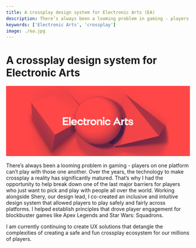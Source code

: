 ```yaml
---
title: A crossplay design system for Electronic Arts (EA)
description: There’s always been a looming problem in gaming - players on one platform can’t play with those one another. Over the years, the technology to make crossplay a reality has significantly matured.
keywords: ['Electronic Arts', 'crossplay']
image: ./ea.jpg
---
```


# A crossplay design system for Electronic Arts

![EA](./ea.jpg)

There’s always been a looming problem in gaming - players on one platform can’t play with those one another. Over the years, the technology to make crossplay a reality has significantly matured. That’s why I had the opportunity to help break down one of the last major barriers for players who just want to pick and play with people all over the world. Working alongside Shery, our design lead, I co-created an inclusive and intuitive design system that allowed players to play safely and fairly across platforms. I helped establish principles that drove player engagement for blockbuster games like Apex Legends and Star Wars: Squadrons.

I am currently continuing to create UX solutions that detangle the complexities of creating a safe and fun crossplay ecosystem for our millions of players.

